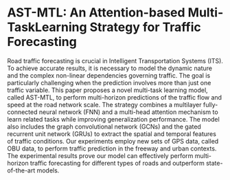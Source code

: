 # AST-MTL: An Attention-based Multi-TaskLearning Strategy for Traffic Forecasting

Road traffic forecasting is crucial in Intelligent Transportation Systems (ITS). To achieve accurate results, it is necessary to model the dynamic nature and the complex non-linear dependencies governing traffic. The goal is particularly challenging when the prediction involves more than just one traffic variable. This paper proposes a novel multi-task learning model, called AST-MTL, to perform multi-horizon predictions of the traffic flow and speed at the road network scale. The strategy combines a multilayer fully-connected neural network (FNN) and a multi-head attention mechanism to learn related tasks while improving generalization performance.  The model also includes the graph convolutional network (GCNs) and the gated recurrent unit network (GRUs)  to extract the spatial and temporal features of traffic conditions. Our experiments employ new sets of GPS data, called OBU data, to perform traffic prediction in the freeway and urban contexts. The experimental results prove our model can effectively perform multi-horizon traffic forecasting for different types of roads and outperform state-of-the-art models.
